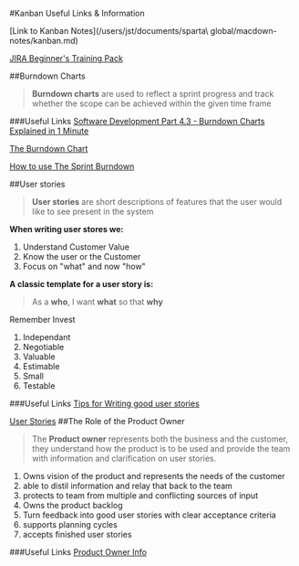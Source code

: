 #Kanban Useful Links & Information 

[Link to Kanban Notes](/users/jst/documents/sparta\ global/macdown-notes/kanban.md)

[JIRA Beginner's Training Pack](https://www.youtube.com/playlist?list=PLlALqRAjvdnGB_T0GAB1Fk2rVZgnJJAOa)

##Burndown Charts 
> **Burndown charts** are used to reflect a sprint progress and track whether the scope can be achieved within the given time frame


###Useful Links 
[Software Development Part 4.3 - Burndown Charts Explained in 1 Minute](https://www.youtube.com/watch?v=tQzvDeUzd5A)

[The Burndown Chart](https://www.youtube.com/watch?v=8aQg9nb0P-g)

[How to use The Sprint Burndown](https://www.youtube.com/watch?v=GokN-50Jt4A)

##User stories 
> **User stories** are short descriptions of features that the user would like to see present in the system 

**When writing user stores we:**

1. Understand Customer Value
2. Know the user or the Customer 
3. Focus on "what" and now "how"


**A classic template for a user story is:**

> As a **who**, I want **what** so that **why**

Remember Invest

1. Independant 
2. Negotiable 
3. Valuable 
4. Estimable 
5. Small 
6. Testable 


###Useful Links
[Tips for Writing good user stories](https://www.youtube.com/watch?v=tKSUokG3Y0w) 

[User Stories](https://www.youtube.com/watch?v=LvRVnFmLpSA)
##The Role of the Product Owner
> The **Product owner** represents both the business and the customer, they understand how the product is to be used and provide the team with information and clarification on user stories.

1. Owns vision of the product and represents the needs of the customer 
2. able to distil information and relay that back to the team 
3. protects to team from multiple and conflicting sources of input 
4. Owns the product backlog
5. Turn feedback into good user stories with clear acceptance criteria
6. supports planning cycles 
7. accepts finished user stories 

###Useful Links 
[Product Owner Info](https://www.youtube.com/watch?v=-Tz_sMoVLbg)